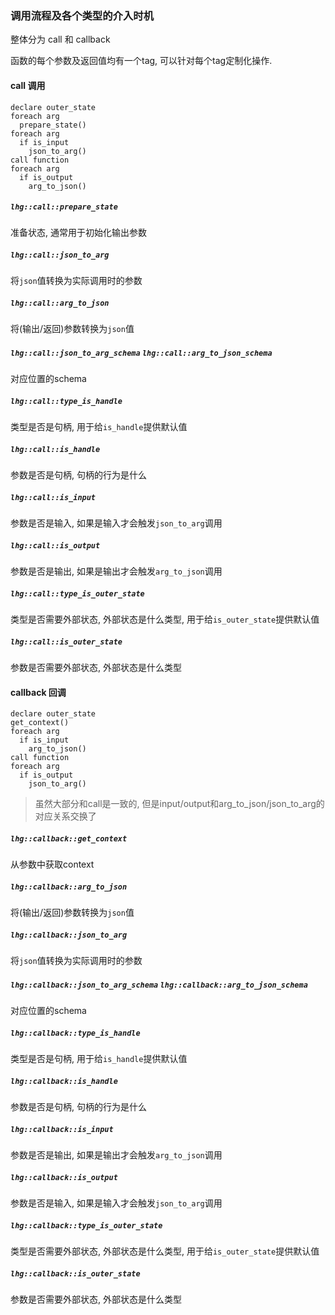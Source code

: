 ### 调用流程及各个类型的介入时机

整体分为 call 和 callback

函数的每个参数及返回值均有一个tag, 可以针对每个tag定制化操作.

#### call 调用

```
declare outer_state
foreach arg
  prepare_state()
foreach arg
  if is_input
    json_to_arg()
call function
foreach arg
  if is_output
    arg_to_json()
```

##### `lhg::call::prepare_state`

准备状态, 通常用于初始化输出参数

##### `lhg::call::json_to_arg`

将`json`值转换为实际调用时的参数

##### `lhg::call::arg_to_json`

将(输出/返回)参数转换为`json`值

##### `lhg::call::json_to_arg_schema` `lhg::call::arg_to_json_schema`

对应位置的schema

##### `lhg::call::type_is_handle`

类型是否是句柄, 用于给`is_handle`提供默认值

##### `lhg::call::is_handle`

参数是否是句柄, 句柄的行为是什么

##### `lhg::call::is_input`

参数是否是输入, 如果是输入才会触发`json_to_arg`调用

##### `lhg::call::is_output`

参数是否是输出, 如果是输出才会触发`arg_to_json`调用

##### `lhg::call::type_is_outer_state`

类型是否需要外部状态, 外部状态是什么类型, 用于给`is_outer_state`提供默认值

##### `lhg::call::is_outer_state`

参数是否需要外部状态, 外部状态是什么类型

#### callback 回调

```
declare outer_state
get_context()
foreach arg
  if is_input
    arg_to_json()
call function
foreach arg
  if is_output
    json_to_arg()
```

> 虽然大部分和call是一致的, 但是input/output和arg_to_json/json_to_arg的对应关系交换了

##### `lhg::callback::get_context`

从参数中获取context

##### `lhg::callback::arg_to_json`

将(输出/返回)参数转换为`json`值

##### `lhg::callback::json_to_arg`

将`json`值转换为实际调用时的参数

##### `lhg::callback::json_to_arg_schema` `lhg::callback::arg_to_json_schema`

对应位置的schema

##### `lhg::callback::type_is_handle`

类型是否是句柄, 用于给`is_handle`提供默认值

##### `lhg::callback::is_handle`

参数是否是句柄, 句柄的行为是什么

##### `lhg::callback::is_input`

参数是否是输出, 如果是输出才会触发`arg_to_json`调用

##### `lhg::callback::is_output`

参数是否是输入, 如果是输入才会触发`json_to_arg`调用

##### `lhg::callback::type_is_outer_state`

类型是否需要外部状态, 外部状态是什么类型, 用于给`is_outer_state`提供默认值

##### `lhg::callback::is_outer_state`

参数是否需要外部状态, 外部状态是什么类型

